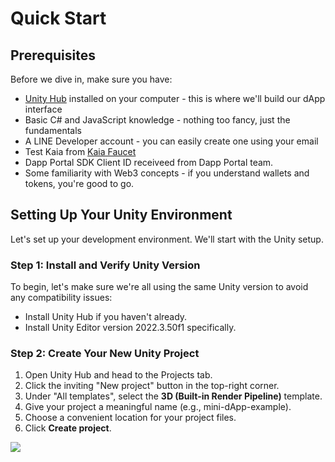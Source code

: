 # Quick Start

## Prerequisites 

Before we dive in, make sure you have:

* [Unity Hub](https://unity.com/download) installed on your computer - this is where we'll build our dApp interface
* Basic C# and JavaScript knowledge - nothing too fancy, just the fundamentals
* A LINE Developer account - you can easily create one using your email
* Test Kaia from [Kaia Faucet](https://faucet.kaia.io/)
* Dapp Portal SDK Client ID receiveed from Dapp Portal team.
* Some familiarity with Web3 concepts - if you understand wallets and tokens, you're good to go. 


## Setting Up Your Unity Environment 

Let's set up your development environment. We'll start with the Unity setup.

### Step 1: Install and Verify Unity Version 

To begin, let's make sure we're all using the same Unity version to avoid any compatibility issues:
* Install Unity Hub if you haven't already.
* Install Unity Editor version 2022.3.50f1 specifically.

### Step 2: Create Your New Unity Project 

1. Open Unity Hub and head to the Projects tab.
2. Click the inviting "New project" button in the top-right corner.
3. Under "All templates", select the **3D (Built-in Render Pipeline)** template.
4. Give your project a meaningful name (e.g., mini-dApp-example).
5. Choose a convenient location for your project files.
6. Click **Create project**. 

![](/img/minidapps/unity-minidapp/create-unity-mini-dApp.png)

